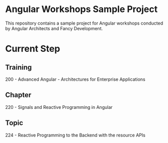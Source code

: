 # Angular Workshops Sample Project

This repository contains a sample project for Angular workshops conducted by Angular Architects and Fancy Development.

# Current Step

## Training
200 - Advanced Angular - Architectures for Enterprise Applications

## Chapter
220 - Signals and Reactive Programming in Angular

## Topic
224 - Reactive Programming to the Backend with the resource APIs
